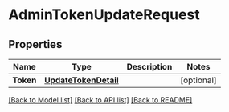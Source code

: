 # AdminTokenUpdateRequest

## Properties

Name | Type | Description | Notes
------------ | ------------- | ------------- | -------------
**Token** | [**UpdateTokenDetail**](UpdateTokenDetail.md) |  | [optional] 

[[Back to Model list]](../README.md#documentation-for-models) [[Back to API list]](../README.md#documentation-for-api-endpoints) [[Back to README]](../README.md)


